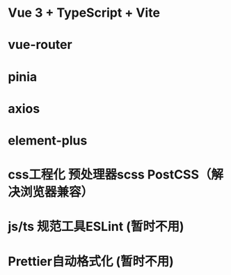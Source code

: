 # Vue 3 + TypeScript + Vite

# vue-router 

# pinia

# axios

# element-plus

# css工程化   预处理器scss  PostCSS（解决浏览器兼容）

# js/ts 规范工具ESLint (暂时不用)

# Prettier自动格式化 (暂时不用)
